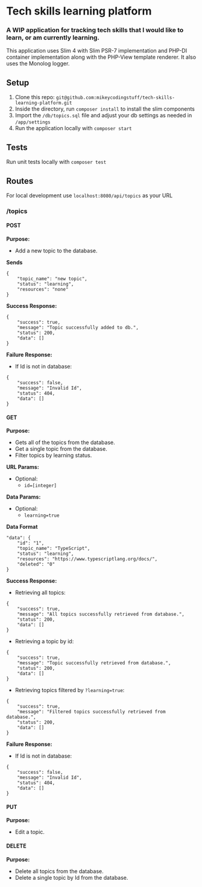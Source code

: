 # Tech skills learning platform

### A WIP application for tracking tech skills that I would like to learn, or am currently learning.

This application uses Slim 4 with Slim PSR-7 implementation and PHP-DI container implementation along with the PHP-View template renderer. It also uses the Monolog logger.

## Setup

1. Clone this repo: `git@github.com:mikeycodingstuff/tech-skills-learning-platform.git`
2. Inside the directory, run `composer install` to install the slim components
3. Import the `/db/topics.sql` file and adjust your db settings as needed in `/app/settings`
4. Run the application locally with `composer start`

## Tests
Run unit tests locally with `composer test`

## Routes
For local development use `localhost:8080/api/topics` as your URL

### /topics
#### POST
**Purpose:**
- Add a new topic to the database.

**Sends**
```
{
    "topic_name": "new topic",
    "status": "learning",
    "resources": "none"
}
```

**Success Response:**
```
{
    "success": true,
    "message": "Topic successfully added to db.",
    "status": 200,
    "data": []
}
```

**Failure Response:**
- If Id is not in database:
```
{
    "success": false,
    "message": "Invalid Id",
    "status": 404,
    "data": []
}
```

#### GET
**Purpose:**
- Gets all of the topics from the database.
- Get a single topic from the database.
- Filter topics by learning status.

**URL Params:**
- Optional:
  - `id=[integer]`

**Data Params:**
- Optional:
  - `learning=true`

**Data Format**
```
"data": {
    "id": "1",
    "topic_name": "TypeScript",
    "status": "learning",
    "resources": "https://www.typescriptlang.org/docs/",
    "deleted": "0"
}
```

**Success Response:**
- Retrieving all topics:
```
{
    "success": true,
    "message": "All topics successfully retrieved from database.",
    "status": 200,
    "data": []
}
```
- Retrieving a topic by id:
```
{
    "success": true,
    "message": "Topic successfully retrieved from database.",
    "status": 200,
    "data": []
}
```
- Retrieving topics filtered by `?learning=true`:
```
{
    "success": true,
    "message": "Filtered topics successfully retrieved from database.",
    "status": 200,
    "data": []
}
```

**Failure Response:**
- If Id is not in database:
```
{
    "success": false,
    "message": "Invalid Id",
    "status": 404,
    "data": []
}
```

#### PUT
**Purpose:**
- Edit a topic.

#### DELETE
**Purpose:**
- Delete all topics from the database.
- Delete a single topic by Id from the database.
